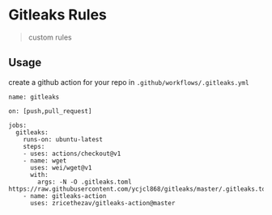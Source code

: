 # Gitleaks Rules

> custom rules

## Usage

create a github action for your repo in `.github/workflows/.gitleaks.yml`

```
name: gitleaks

on: [push,pull_request]

jobs:
  gitleaks:
    runs-on: ubuntu-latest
    steps:
    - uses: actions/checkout@v1
    - name: wget
      uses: wei/wget@v1
      with:
        args: -N -O .gitleaks.toml https://raw.githubusercontent.com/ycjcl868/gitleaks/master/.gitleaks.toml
    - name: gitleaks-action
      uses: zricethezav/gitleaks-action@master
```
